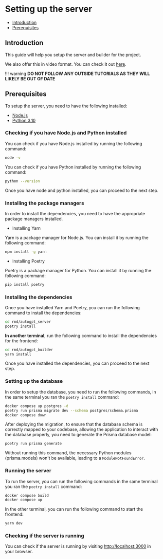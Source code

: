 # Setting up the server

- [Introduction](#introduction)
- [Prerequisites](#prerequisites)

## Introduction

This guide will help you setup the server and builder for the project.

<!-- The video is listed in the root Readme.md of the repo -->

We also offer this in video format. You can check it out [here](https://github.com/Significant-Gravitas/AutoGPT#how-to-get-started).

!!! warning
    **DO NOT FOLLOW ANY OUTSIDE TUTORIALS AS THEY WILL LIKELY BE OUT OF DATE**

## Prerequisites

To setup the server, you need to have the following installed:

- [Node.js](https://nodejs.org/en/)
- [Python 3.10](https://www.python.org/downloads/)

### Checking if you have Node.js and Python installed

You can check if you have Node.js installed by running the following command:

```bash
node -v
```

You can check if you have Python installed by running the following command:

```bash
python --version
```

Once you have node and python installed, you can proceed to the next step.

### Installing the package managers

In order to install the dependencies, you need to have the appropriate package managers installed.

- Installing Yarn

Yarn is a package manager for Node.js. You can install it by running the following command:

```bash
npm install -g yarn
```

- Installing Poetry

Poetry is a package manager for Python. You can install it by running the following command:

```bash
pip install poetry
```

### Installing the dependencies

Once you have installed Yarn and Poetry, you can run the following command to install the dependencies:

```bash
cd rnd/autogpt_server
poetry install
```

**In another terminal**, run the following command to install the dependencies for the frontend:

```bash
cd rnd/autogpt_builder
yarn install
```

Once you have installed the dependencies, you can proceed to the next step.

### Setting up the database

In order to setup the database, you need to run the following commands, in the same terminal you ran the `poetry install` command:

   ```sh
   docker compose up postgres -d
   poetry run prisma migrate dev --schema postgres/schema.prisma
   docker compose down
   ```
After deploying the migration, to ensure that the database schema is correctly mapped to your codebase, allowing the application to interact with the database properly, you need to generate the Prisma database model:

```bash
poetry run prisma generate
```

Without running this command, the necessary Python modules (prisma.models) won't be available, leading to a `ModuleNotFoundError`.

### Running the server

To run the server, you can run the following commands in the same terminal you ran the `poetry install` command:

```bash
docker compose build
docker compose up
```

In the other terminal, you can run the following command to start the frontend:

```bash
yarn dev
```

### Checking if the server is running

You can check if the server is running by visiting [http://localhost:3000](http://localhost:3000) in your browser.
